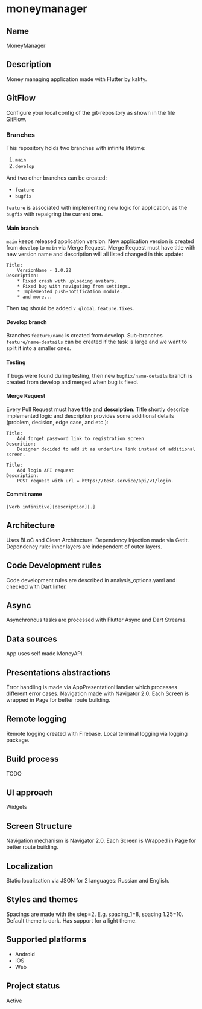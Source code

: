 # moneymanager

## Name

MoneyManager

## Description

Money managing application made with Flutter by kakty.

## GitFlow

Configure your local config of the git-repository as shown in the file [GitFlow](https://innowise-group.atlassian.net/wiki/spaces/MD/pages/2191884296/GitFlow).

### Branches

This repository holds two branches with infinite lifetime:

1. `main`
2. `develop`

And two other branches can be created:

* `feature`
* `bugfix`

`feature` is associated with implementing new logic for application, as the `bugfix` with repaigring the current one.

#### Main branch

`main` keeps released application version. New application version is created from `develop` to
`main` via Merge Request. Merge Request must have title with new version name and description will all listed changed in this update:

```
Title:
    VersionName - 1.0.22
Description:
    * Fixed crash with uploading avatars.
    * Fixed bug with navigating from settings.
    * Implemented push-notification module.
    * and more...
```

Then tag should be added `v_global.feature.fixes`.

#### Develop branch

Branches `feature/name` is created from develop. Sub-branches `feature/name-deatails` can be created
if the task is large and we want to split it into a smaller ones.

#### Testing

If bugs were found during testing, then new `bugfix/name-details` branch is created from develop
and merged when bug is fixed.

#### Merge Request

Every Pull Request must have **title** and **description**. Title shortly describe implemented logic and
description provides some additional details (problem, decision, edge case, and etc.):

```
Title: 
    Add forget password link to registration screen
Descrition:
    Designer decided to add it as underline link instead of additional screen.

Title:
    Add login API request
Description:
    POST request with url = https://test.service/api/v1/login.
```

#### Commit name

`[Verb infinitive][description][.]`

## Architecture

Uses BLoC and Clean Architecture. Dependency Injection made via GetIt. Dependency rule: inner layers are independent of outer layers.

## Code Development rules

Code development rules are described in analysis_options.yaml and checked with Dart linter.

## Async

Asynchronous tasks are processed with Flutter Async and Dart Streams.

## Data sources

App uses self made MoneyAPI.

## Presentations abstractions

Error handling is made via AppPresentationHandler which processes different error cases.
Navigation made with Navigator 2.0. Each Screen is wrapped in Page for better route building.

## Remote logging

Remote logging created with Firebase. Local terminal logging via logging package.

## Build process

TODO

## UI approach

Widgets

## Screen Structure

Navigation mechanism is Navigator 2.0. Each Screen is Wrapped in Page for better route building.

## Localization

Static localization via JSON for 2 languages: Russian and English.

## Styles and themes

Spacings are made with the step=2. E.g. spacing_1=8, spacing 1.25=10. Default theme is dark. Has support for a light theme.

## Supported platforms

* Android
* IOS
* Web

## Project status

Active

